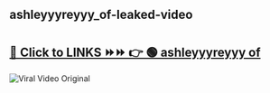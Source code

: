 
 ## ashleyyyreyyy_of-leaked-video 

# <h2><a href="https://clipsfans.com/ashleyyyreyyy_of&ref=git">🔗 Click to LINKS ⏩⏩ 👉 🟢 ashleyyyreyyy of </a></h2>

<a href="https://clipsfans.com/ashleyyyreyyy_of&ref=git" rel="nofollow" data-target="animated-image.originalLink"><img src="https://i.ibb.co.com/xMMVF88/686577567.gif" alt="Viral Video Original" style="max-width: 100%; display: inline-block;" data-target="animated-image.originalImage"></a>
